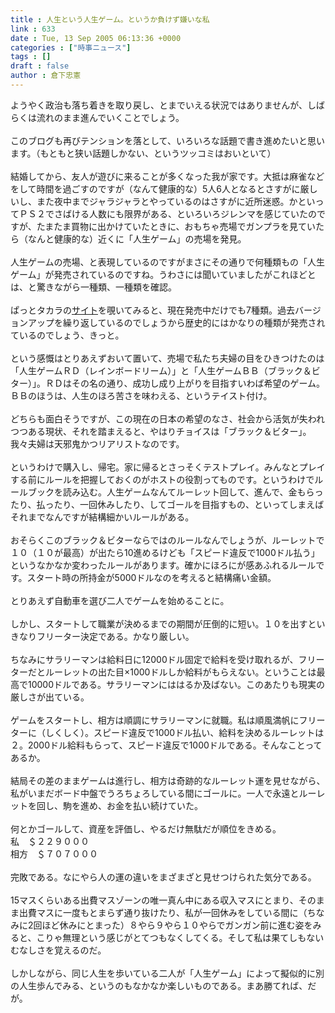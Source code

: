 ```yaml
---
title : 人生という人生ゲーム。というか負けず嫌いな私
link : 633
date : Tue, 13 Sep 2005 06:13:36 +0000
categories : ["時事ニュース"]
tags : []
draft : false
author : 倉下忠憲
---
```


ようやく政治も落ち着きを取り戻し、とまでいえる状況ではありませんが、しばらくは流れのまま進んでいくことでしょう。<BR><BR>このブログも再びテンションを落として、いろいろな話題で書き進めたいと思います。（もともと狭い話題しかない、というツッコミはおいといて）<BR><BR>結婚してから、友人が遊びに来ることが多くなった我が家です。大抵は麻雀などをして時間を過ごすのですが（なんて健康的な）5人6人となるとさすがに厳しいし、また夜中までジャラジャラとやっているのはさすがに近所迷惑。かといってＰＳ２でさばける人数にも限界がある、といろいろジレンマを感じていたのですが、たまたま買物に出かけていたときに、おもちゃ売場でガンプラを見ていたら（なんと健康的な）近くに「人生ゲーム」の売場を発見。<BR><BR>人生ゲームの売場、と表現しているのですがまさにその通りで何種類もの「人生ゲーム」が発売されているのですね。うわさには聞いていましたがこれほどとは、と驚きながら一種類、一種類を確認。<BR><BR>ぱっとタカラの<A HREF="http://www.takaratoys.co.jp/jinsei/product/lineup.html" TARGET="_blank">サイト</A>を覗いてみると、現在発売中だけでも7種類。過去バージョンアップを繰り返しているのでしょうから歴史的にはかなりの種類が発売されているのでしょう、きっと。<BR><BR>という感慨はとりあえずおいて置いて、売場で私たち夫婦の目をひきつけたのは「人生ゲームＲＤ（レインボードリーム）」と「人生ゲームＢＢ（ブラック＆ビター）」。ＲＤはその名の通り、成功し成り上がりを目指すいわば希望のゲーム。ＢＢのほうは、人生のほろ苦さを味わえる、というテイスト付け。<BR><BR>どちらも面白そうですが、この現在の日本の希望のなさ、社会から活気が失われつつある現状、それを踏まえると、やはりチョイスは「ブラック＆ビター」。我々夫婦は天邪鬼かつリアリストなのです。<BR><BR>というわけで購入し、帰宅。家に帰るとさっそくテストプレイ。みんなとプレイする前にルールを把握しておくのがホストの役割ってものです。というわけでルールブックを読み込む。人生ゲームなんてルーレット回して、進んで、金もらったり、払ったり、一回休みしたり、してゴールを目指すもの、といってしまえばそれまでなんですが結構細かいルールがある。<BR><BR>おそらくこのブラック＆ビターならではのルールなんでしょうが、ルーレットで１０（１０が最高）が出たら10進めるけども「スピード違反で1000ドル払う」というなかなか変わったルールがあります。確かにほろにが感あふれるルールです。スタート時の所持金が5000ドルなのを考えると結構痛い金額。<BR><BR>とりあえず自動車を選び二人でゲームを始めることに。<BR><BR>しかし、スタートして職業が決めるまでの期間が圧倒的に短い。１０を出すといきなりフリーター決定である。かなり厳しい。<BR><BR>ちなみにサラリーマンは給料日に12000ドル固定で給料を受け取れるが、フリーターだとルーレットの出た目×1000ドルしか給料がもらえない。ということは最高で10000ドルである。サラリーマンにははるか及ばない。このあたりも現実の厳しさが出ている。<BR><BR>ゲームをスタートし、相方は順調にサラリーマンに就職。私は順風満帆にフリーターに（しくしく）。スピード違反で1000ドル払い、給料を決めるルーレットは２。2000ドル給料もらって、スピード違反で1000ドルである。そんなことってあるか。<BR><BR>結局その差のままゲームは進行し、相方は奇跡的なルーレット運を見せながら、私がいまだボード中盤でうろちょろしている間にゴールに。一人で永遠とルーレットを回し、駒を進め、お金を払い続けていた。<BR><BR>何とかゴールして、資産を評価し、やるだけ無駄だが順位をきめる。<BR>私　＄２２９０００<BR>相方　＄７０７０００<BR><BR>完敗である。なにやら人の運の違いをまざまざと見せつけられた気分である。<BR><BR>15マスくらいある出費マスゾーンの唯一真ん中にある収入マスにとまり、そのまま出費マスに一度もとまらず通り抜けたり、私が一回休みをしている間に（ちなみに2回ほど休みにとまった）８やら９やら１０やらでガンガン前に進む姿をみると、こりゃ無理という感じがとてつもなくしてくる。そして私は果てしもないむなしさを覚えるのだ。<BR><BR>しかしながら、同じ人生を歩いている二人が「人生ゲーム」によって擬似的に別の人生歩んでみる、というのもなかなか楽しいものである。まあ勝てれば、だが。<br><br>
